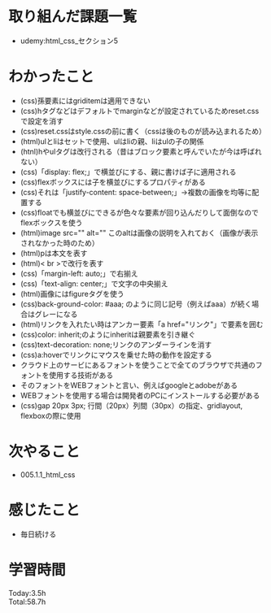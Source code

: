 # 取り組んだ課題一覧
- udemy:html_css_セクション5
# わかったこと
- (css)孫要素にはgriditemは適用できない
- (css)hタグなどはデフォルトでmarginなどが設定されているためreset.cssで設定を消す
- (css)reset.cssはstyle.cssの前に書く（cssは後のものが読み込まれるため）
- (html)ulとliはセットで使用、ulはliの親、liはulの子の関係
- (htnl)hやulタグは改行される（昔はブロック要素と呼んでいたが今は呼ばれない）
- (css)「display: flex;」で横並びにする、親に書けば子に適用される
- (css)flexボックスには子を横並びにするプロパティがある
- (css)それは「justify-content: space-between;」→複数の画像を均等に配置する
- (css)floatでも横並びにできるが色々な要素が回り込んだりして面倒なのでflexボックスを使う
- (html)image src="" alt="" このaltは画像の説明を入れておく（画像が表示されなかった時のため）
- (html)pは本文を表す
- (html)< br >で改行を表す
- (css)「margin-left: auto;」で右揃え
- (css)「text-align: center;」で文字の中央揃え
- (html)画像にはfigureタグを使う
- (css)back-ground-color: #aaa; のように同じ記号（例えばaaa）が続く場合はグレーになる
- (html)リンクを入れたい時はアンカー要素「a href="リンク"」で要素を囲む
- (css)color: inherit;のようにinheritは親要素を引き継ぐ
- (css)text-decoration: none;リンクのアンダーラインを消す
- (css)a:hoverでリンクにマウスを乗せた時の動作を設定する
- クラウド上のサービにあるフォントを使うことで全てのブラウザで共通のフォントを使用する技術がある
- そのフォントをWEBフォントと言い、例えばgoogleとadobeがある
- WEBフォントを使用する場合は開発者のPCにインストールする必要がある
- (css)gap 20px 3px; 行間（20px）列間（30px）の指定、gridlayout, flexboxの際に使用
# 次やること
- 005.1.1_html_css
# 感じたこと
- 毎日続ける
# 学習時間
Today:3.5h  
Total:58.7h
